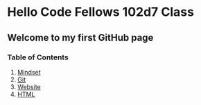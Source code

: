 # Hello Code Fellows 102d7 Class

## Welcome to my first GitHub page

### Table of Contents
1. [Mindset](https://github.com/patricklathrop/learning-journal/mindset.html)
2. [Git](https://github.com/patricklathrop/learning-journal/git.html)
3. [Website](https://github.com/patricklathrop/learning-journal/website.html)
4. [HTML](https://github.com/patricklathrop/learning-journal/html.html)
